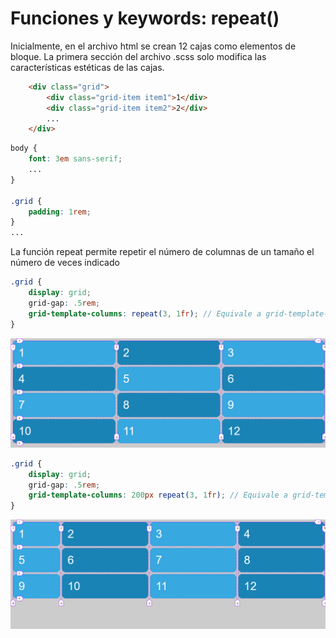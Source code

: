 # Funciones y keywords: repeat()

Inicialmente, en el archivo html se crean 12 cajas como elementos de bloque. La primera sección del archivo .scss solo modifica las características estéticas de las cajas.

```html
    <div class="grid">
        <div class="grid-item item1">1</div>
        <div class="grid-item item2">2</div>
        ...
    </div>
```

```scss
body {
    font: 3em sans-serif;
    ...
}

.grid {
    padding: 1rem;
}
...
```

La función repeat permite repetir el número de columnas de un tamaño el número de veces indicado

```scss
.grid {
    display: grid;
    grid-gap: .5rem;
    grid-template-columns: repeat(3, 1fr); // Equivale a grid-template-columns: 1fr 1fr 1fr
}
```

![01-state](./doc/img/01-state.png)

```scss
.grid {
    display: grid;
    grid-gap: .5rem;
    grid-template-columns: 200px repeat(3, 1fr); // Equivale a grid-template-columns: 200px 1fr 1fr 1fr
}
```

![02-state](./doc/img/02-state.png)
